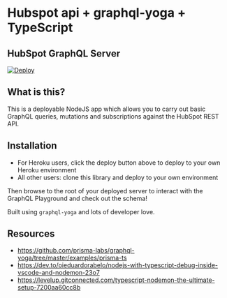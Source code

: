# Hubspot api + graphql-yoga + TypeScript

## HubSpot GraphQL Server

[![Deploy](https://www.herokucdn.com/deploy/button.svg)](https://heroku.com/deploy)

## What is this?

This is a deployable NodeJS app which allows you to carry out basic GraphQL queries, mutations and subscriptions against the HubSpot REST API.

## Installation

* For Heroku users, click the deploy button above to deploy to your own Heroku environment
* All other users: clone this library and deploy to your own environment

Then browse to the root of your deployed server to interact with the GraphQL Playground and check out the schema!

Built using `graphql-yoga` and lots of developer love.

## Resources

- https://github.com/prisma-labs/graphql-yoga/tree/master/examples/prisma-ts
- https://dev.to/oieduardorabelo/nodejs-with-typescript-debug-inside-vscode-and-nodemon-23o7
- https://levelup.gitconnected.com/typescript-nodemon-the-ultimate-setup-7200aa60cc8b
